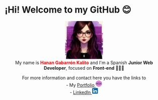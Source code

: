 <h1>¡Hi! Welcome to my GitHub 😊</h1>
<p align="center">
  <img src="avatar_readme_github.jpeg" alt="Hanan Gabarron Avatar" style="height:120px;" />
  <br/>
  My name is <strong style="color:red;">Hanan Gabarrón Kalito</strong> and I'm a Spanish <strong>Junior Web Developer</strong>, focused on <strong>Front-end</strong> 👩🏻‍💻
</p>

<p align="center">For more information and contact here you have the links to<br/> 
  - My <a href="https://portfolio-hanangk.vercel.app" align="center">Portfolio <img src="android-chrome-192x192.png" height=20px /></a> <br />
  - <a href="https://linkedin.com/in/hanangabarron">LinkedIn <img src="logo-linkedin-icon-4096.png" height=20px /></a></p>


